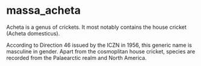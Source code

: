 # massa_acheta


Acheta is a genus of crickets.
It most notably contains the house cricket (Acheta domesticus).

According to Direction 46 issued by the ICZN in 1956, this generic name is masculine in gender.
Apart from the cosmoplitan house cricket, species are recorded from the Palaearctic realm and North America.
